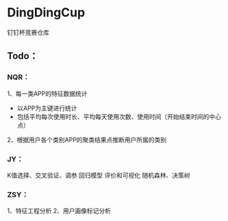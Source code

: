 # DingDingCup
钉钉杯竞赛仓库


## Todo：

### NQR：
1、每一类APP的特征数据统计
- 以APP为主键进行统计
- 包括平均每次使用时长、平均每天使用次数、使用时间（开始结束时间的中心点）
  
2、根据用户各个类别APP的聚类结果点推断用户所属的类别

### JY：
K值选择、交叉验证、调参
回归模型
评价和可视化
随机森林、决策树

### ZSY：
1、特征工程分析
2、用户画像标记分析
